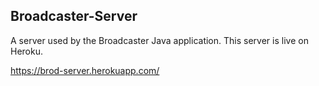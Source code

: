 ## Broadcaster-Server

A server used by the Broadcaster Java application.
This server is live on Heroku.

https://brod-server.herokuapp.com/

